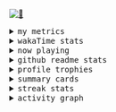 [![🐙](https://hits.seeyoufarm.com/api/count/incr/badge.svg?url=https%3A%2F%2Fgithub.com%2Fktnkk%2Fhit-counter&count_bg=%23070707&title_bg=%23070707&icon=&icon_color=%23E7E7E7&title=visitors&edge_flat=true)](https://hits.seeyoufarm.com)

<details>
  <summary> <samp>my metrics</samp></summary>
  
  <br>
  
 ![🐳](https://github.com/kkhys/kkhys/blob/main/github-metrics.svg)
  
  ***
</details>

<details>
  <summary> <samp>wakaTime stats</samp></summary>
  
  <br>
  
<!--START_SECTION:waka-->
![Code Time](http://img.shields.io/badge/Code%20Time-3%2C001%20hrs%2038%20mins-blue)

**🐱 My GitHub Data** 

> 📦 5.0 MB Used in GitHub's Storage 
 > 
> 🏆 867 Contributions in the Year 2024
 > 
> 💼 Opted to Hire
 > 
> 📜 9 Public Repositories 
 > 
> 🔑 23 Private Repositories 
 > 
**I'm an Early 🐤** 

```text
🌞 Morning                5936 commits        ████████░░░░░░░░░░░░░░░░░   30.64 % 
🌆 Daytime                4802 commits        ██████░░░░░░░░░░░░░░░░░░░   24.79 % 
🌃 Evening                7001 commits        █████████░░░░░░░░░░░░░░░░   36.14 % 
🌙 Night                  1632 commits        ██░░░░░░░░░░░░░░░░░░░░░░░   08.42 % 
```
📅 **I'm Most Productive on Tuesday** 

```text
Monday                   2899 commits        ████░░░░░░░░░░░░░░░░░░░░░   14.97 % 
Tuesday                  3064 commits        ████░░░░░░░░░░░░░░░░░░░░░   15.82 % 
Wednesday                2651 commits        ███░░░░░░░░░░░░░░░░░░░░░░   13.69 % 
Thursday                 2664 commits        ███░░░░░░░░░░░░░░░░░░░░░░   13.75 % 
Friday                   2790 commits        ████░░░░░░░░░░░░░░░░░░░░░   14.40 % 
Saturday                 2477 commits        ███░░░░░░░░░░░░░░░░░░░░░░   12.79 % 
Sunday                   2826 commits        ████░░░░░░░░░░░░░░░░░░░░░   14.59 % 
```


📊 **This Week I Spent My Time On** 

```text
🕑︎ Time Zone: Asia/Tokyo

💬 Programming Languages: 
Other                    29 hrs 29 mins      ███████████░░░░░░░░░░░░░░   44.00 % 
Java                     18 hrs 59 mins      ███████░░░░░░░░░░░░░░░░░░   28.34 % 
TypeScript               12 hrs 58 mins      █████░░░░░░░░░░░░░░░░░░░░   19.37 % 
SQL                      1 hr 24 mins        █░░░░░░░░░░░░░░░░░░░░░░░░   02.10 % 
JSON                     1 hr 2 mins         ░░░░░░░░░░░░░░░░░░░░░░░░░   01.56 % 

🔥 Editors: 
Intellijidea             33 hrs 42 mins      █████████████░░░░░░░░░░░░   50.29 % 
Chrome                   29 hrs 28 mins      ███████████░░░░░░░░░░░░░░   43.97 % 
WebStorm                 3 hrs 43 mins       █░░░░░░░░░░░░░░░░░░░░░░░░   05.55 % 
DataGrip                 7 mins              ░░░░░░░░░░░░░░░░░░░░░░░░░   00.19 % 

💻 Operating System: 
Mac                      67 hrs 1 min        █████████████████████████   100.00 % 
```


 Last Updated on 2024/03/23 18:35:46 UTC
<!--END_SECTION:waka-->
  
  ***
</details>


<details>
  <summary> <samp>now playing</samp></summary>
  
  <br>
 
 [![🐟](https://spotify-github-profile.vercel.app/api/view?uid=31ryofms4dnv7mrohhepo4c4zgqu&cover_image=true&theme=default&show_offline=false&background_color=121212&bar_color=53b14f&bar_color_cover=false)](https://open.spotify.com/user/31ryofms4dnv7mrohhepo4c4zgqu)
  
  ***
</details>

<details>
  <summary> <samp>github readme stats</samp></summary>
  
  <br>
  
 <p align="left"> 
  <img alt="🐠" src="https://github-readme-stats.vercel.app/api?username=kkhys&count_private=true&show_icons=true&theme=dark&include_all_commits=true" />
  <img alt="🐟" src="https://github-readme-stats.vercel.app/api/top-langs/?username=kkhys&layout=compact&theme=dark&langs_count=10&hide=HTML,CSS,SCSS" />
</p>
  
  ***
</details>

<details>
  <summary> <samp>profile trophies</samp></summary>
  
  <br>
  
  [![🐬](https://github-profile-trophy.vercel.app/?username=kkhys&rank=SECRET,SSS,SS,S,AAA,AA,A&theme=darkhub&row=1&margin-w=10&no-bg=true)](https://github.com/ryo-ma/github-profile-trophy)
  
  ***
</details>

<details>
  <summary> <samp>summary cards</samp></summary>
  
  <br>
  
  ![🐋](https://github-profile-summary-cards.vercel.app/api/cards/profile-details?username=kkhys&theme=github_dark)
  ![🦑](https://github-profile-summary-cards.vercel.app/api/cards/repos-per-language?username=kkhys&theme=github_dark)
  ![🦭](https://github-profile-summary-cards.vercel.app/api/cards/most-commit-language?username=kkhys&theme=github_dark)
  ![🦀](https://github-profile-summary-cards.vercel.app/api/cards/stats?username=kkhys&theme=github_dark)
  ![🦈](https://github-profile-summary-cards.vercel.app/api/cards/productive-time?username=kkhys&theme=github_dark)
  
  ***
</details>

<details>
  <summary> <samp>streak stats</samp></summary>
  
  <br>
  
  [![🐠](http://github-readme-streak-stats.herokuapp.com?user=kkhys&theme=dark)](https://git.io/streak-stats)
  
  ***
</details>

<details>
  <summary> <samp>activity graph</samp></summary>
  
  <br>
  
  [![🐡](https://github-readme-activity-graph.vercel.app/graph?username=kkhys&theme=xcode)](https://github.com/ashutosh00710/github-readme-activity-graph)
  
  ***
</details>
